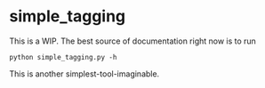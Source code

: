
# simple_tagging

This is a WIP. The best source of documentation right now is to run

    python simple_tagging.py -h

This is another simplest-tool-imaginable.
